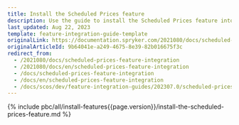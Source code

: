 ```yaml
---
title: Install the Scheduled Prices feature
description: Use the guide to install the Scheduled Prices feature into your project.
last_updated: Aug 22, 2023
template: feature-integration-guide-template
originalLink: https://documentation.spryker.com/2021080/docs/scheduled-prices-feature-integration
originalArticleId: 9b64041e-a249-4675-8e39-82b016675f3c
redirect_from:
  - /2021080/docs/scheduled-prices-feature-integration
  - /2021080/docs/en/scheduled-prices-feature-integration
  - /docs/scheduled-prices-feature-integration
  - /docs/en/scheduled-prices-feature-integration
  - /docs/scos/dev/feature-integration-guides/202307.0/scheduled-prices-feature-integration.html
---
```


{% include pbc/all/install-features{{page.version}}/install-the-scheduled-prices-feature.md %} <!-- To edit, see /_includes/pbc/all/install-features/202400.0/install-the-scheduled-prices-feature.md -->
